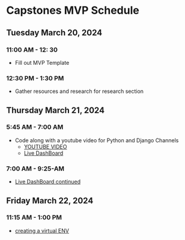 # Capstones MVP Schedule

## Tuesday March 20, 2024

### 11:00 AM - 12: 30

- Fill out MVP Template

### 12:30 PM - 1:30 PM

- Gather resources and research for research section

## Thursday March 21, 2024

### 5:45 AM - 7:00 AM

- Code along with a youtube video for Python and Django Channels
  - [YOUTUBE VIDEO](https://youtu.be/OlO8IfpuKzs?si=OPWxRgZueV6szYrf)
  - [Live DashBoard](https://www.youtube.com/watch?v=jsxFEONN_yo)

### 7:00 AM - 9:25-AM

- [Live DashBoard continued](https://www.youtube.com/watch?v=jsxFEONN_yo)

## Friday March 22, 2024

### 11:15 AM - 1:00 PM

- [creating a virtual ENV](https://www.mongodb.com/languages/python)
